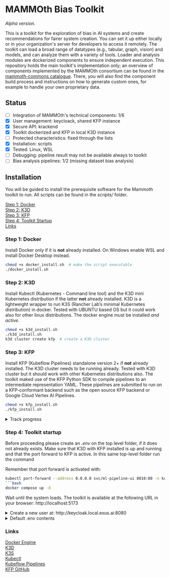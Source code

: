 # MAMMOth Bias Toolkit

*Alpha version.*

This is a toolkit for the exploration of bias in AI systems and create recommendations for fairer system creation. You can set it up either locally or in your organization's server for developers to access it remotely.
The toolkit can load a broad range of datatypes (e.g., tabular, graph, vision) and models, and can analyze them with a variety of tools.
Loader and analysis modules are dockerized components to ensure independent execution. This repository holds the main toolkit's implementation only; an overview of components implemented by the MAMMOth consortium can be found in the [mammoth-commons catalogue](https://github.com/mammoth-eu/mammoth-commons/tree/dev/catalogue). There, you will also find the component build process and instructions on how to generate custom ones, for example to handle your own proprietary data.

## Status

- [ ] Integration of MAMMOth's technical components: 1/6
- [X] User management: keycloack, shared KFP instance
- [X] Secure API: krackend
- [X] Toolkit dockerized and KFP in local K3D instance
- [ ] Protected characteristics: fixed through the lists
- [X] Installation: scripts
- [X] Tested: Linux, WSL
- [ ] Debugging: pipeline result may not be available always to toolkit
- [ ] Bias analysis pipelines: 1/2 (missing dataset bias analysis)

## Installation

You will be guided to install the prerequisite software for the Mammoth toolkit to run. All scripts can be found in the *scripts/* folder.

[Step 1: Docker](#step-1-docker)<br>
[Step 2: K3D](#step-2-k3d)<br>
[Step 3: KFP](#step-3-kfp)<br>
[Step 4: Toolkit Startup](#step-4-toolkit-startup)<br>
[Links](#links)

### Step 1: Docker

Install Docker only if it is **not** already installed. On Windows enable WSL and install Docker Desktop instead.

```bash
chmod +x docker_install.sh  # make the script executable
./docker_install.sh
```

</details>


### Step 2: K3D

Install Kubectl (Kubernetes - Command line tool) and the K3D mini Kubernetes distribution if the latter **not** already installed. 
K3D is a lightweight wrapper to run K3S (Rancher Lab’s minimal Kubernetes
distribution) in docker. Tested with UBUNTU based OS but it could work also for other linux
distributions. The docker engine must be installed *and active*.

```bash
chmod +x k3d_install.sh
./k3d_install.sh
k3d cluster create kfp  # create a K3D cluster
```

### Step 3: KFP

Install KFP (Kubeflow Pipelines) standalone version 2+ if **not** already installed. 
The K3D cluster needs to be running already.
Tested with K3D cluster but it should work with other Kubernetes
distributions also. The toolkit maked use of the KFP Python SDK to
compile pipelines to an intermediate representation YAML. These pipelines are submitted
to run on a KFP-conformant backend such as the open source KFP backend
or Google Cloud Vertex AI Pipelines.

```bash
chmod +x kfp_install.sh
./kfp_install.sh
```

<details>
<summary>Track progress</summary>
<br>

When the above script completes, the Kubeflow pipelines deployment procedure starts by itself.
It takes some time to be ready as many things need to be downloaded and
configured during the deployment. Check deployment status with:

```bash
kubectl -n kubeflow get pods
```

Kubeflow pipelines will be ready when all pods are in ready state.
Afterwards,  access the Kubeflow Pipelines interface availabe at
localhost:8080 by running:

```bash
kubectl port-forward --address 0.0.0.0 svc/ml-pipeline-ui 8010:80 -n kubeflow
```
</details>



### Step 4: Toolkit startup

Before proceeding please create an *.env* on the top level folder, if it does not already exists.
Make sure that K3D with KFP installed is up and running and that the port
forward to KFP is active. In this same top-level folder run the command

Remember that port forward is activated with:
```bash
kubectl port-forward --address 0.0.0.0 svc/ml-pipeline-ui 8010:80 -n kubeflow
```bash
docker compose up -d
```

Wait until the system loads. The toolkit is available at the following URL in your browser: http://localhost:5173

<details>
<summary>Create a new user at: http://keycloak.local.exus.ai:8080 </summary>
<br>

Visit the following URL in your browser to create a user

```url
http://keycloak.local.exus.ai:8080
```

Login with the credentials provided in the .env file
for KEYCLOAK_ADMIN_USER and KEYCLOAK_ADMIN_PASSWORD

- Select from the dropdown at the left the option **toolkit**
- Select **Users** from the menu
- Click on **Add user**
- Fill in the details (username, email, firstname, lastname) and click on **Create**
- Click on the **Credentials** tab and set a password
- Turn off the **Temporary** switch
- Save the password

</details>



<details>
<summary>Default .env contents</summary>
<br>

```env
COMPOSE_PROJECT_NAME=mammoth_kk

KEYCLOAK_POSTGRES_USER=mammoth_kc_db_user
KEYCLOAK_POSTGRES_PASSWORD=mammoth_kc_db_pass
KEYCLOAK_POSTGRES_DATABASE=mammoth_kc_db
KEYCLOAK_HOSTNAME=keycloak.local.exus.ai
KEYCLOAK_ADMIN_USER=kc_admin
KEYCLOAK_ADMIN_PASSWORD=kc_admin_pass
KEYCLOAK_LOGLEVEL=INFO
KC_HEALTH_ENABLED=true
KC_METRICS_ENABLED=true
API_POSTGRES_USER=mammoth_api_db_user
API_POSTGRES_PASSWORD=mammoth_api_db_pass
API_POSTGRES_DATABASE=mammoth_api_db
API_POSTGRES_HOST=api-db
API_POSTGRES_PORT=5432

VITE_KEYCLOAK_URL=http://keycloak.local.exus.ai:8080
VITE_KEYCLOAK_CLIENT_ID=kraken
VITE_KEYCLOAK_REALM=toolkit
VITE_LOGOUT_REDIRECT_URI=http://localhost:5173
VITE_BACKEND_URL=http://krakend.local.exus.ai:8081
```
</details>


### Links


[Docker Engine](https://docs.docker.com/engine/)<br>
[K3D](https://k3d.io/)<br>
[K3S](https://github.com/k3s-io/k3s)<br>
[Kubectl](https://kubernetes.io/docs/reference/kubectl/)<br>
[Kubeflow Pipelines](https://www.kubeflow.org/docs/components/pipelines/v2/)<br>
[KFP GitHub](https://github.com/kubeflow/pipelines)

